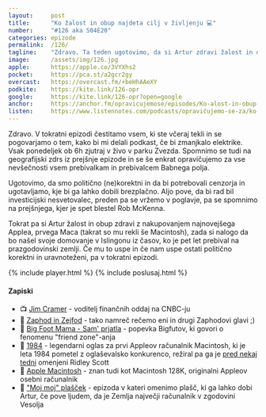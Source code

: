 ```yaml
---
layout: 	post
title:  	"Ko žalost in obup najdeta cilj v življenju 💻"
number: 	"#126 aka S04E20"
categories:	epizode
permalink:	/126/
tagline: 	"Zdravo. Ta teden ugotovimo, da si Artur zdravi žalost in obup z nakupovanjem in računanjem na videz nepomembnih nalog. Toda videz vara."
image:		/assets/img/126.jpg
apple:		https://apple.co/3VYXhs2
pocket:		https://pca.st/a2gcr2gy
overcast:	https://overcast.fm/+beHhAAeXY
podkite:	https://kite.link/126-opr
google:		https://kite.link/126-opr?open=google
anchor:		https://anchor.fm/opravicujemose/episodes/Ko-alost-in-obup-najdeta-cilj-v-ivljenju-e1pldev
listen:		https://www.listennotes.com/podcasts/opravičujemo-se-za/ko-žalost-in-obup-najdeta-4BvjtQLEo5c/embed/
---
```


Zdravo. V tokratni epizodi čestitamo vsem, ki ste včeraj tekli in se pogovarjamo o tem, kako bi mi delali podkast, če bi zmanjkalo elektrike. Vsak ponedeljek ob 6h zjutraj v živo v parku Zvezda. Spomnimo se tudi na geografijski zdrs iz prejšnje epizode in se še enkrat opravičujemo za vse nevšečnosti vsem prebivalkam in prebivalcem Babnega polja. 

Ugotovimo, da smo politično (ne)korektni in da bi potrebovali cenzorja in ugotavljamo, kje bi ga lahko dobili brezplačno. Aljo pove, da bi rad bil investicijski nesvetovalec, preden pa se vržemo v poglavje, pa se spomnimo na prejšnjega, kjer je spet blestel Rob McKenna. 

Tokrat pa si Artur žalost in obup zdravi z nakupovanjem najnovejšega Applea, prvega Maca (takrat so mu rekli še Macintosh), zada si nalogo da bo našel svoje domovanje v Islingonu iz časov, ko je pet let prebival na prazgodovinski zemlji. Če mu to uspe in če nam uspe ostati politično korektni in uravnoteženi, pa v tokratni epizodi. 

{% include player.html %}
{% include poslusaj.html %}

<!--break-->

#### Zapiski

- 📺 [Jim Cramer](https://www.cnbc.com/jim-cramer/) - voditelj finančnih oddaj na CNBC-ju
- 👥 [Zaphod in Zejfod](https://twitter.com/DavorinPavlica/status/1582471809919815682) - tako namreč rečemo eni in drugi Zaphodovi glavi ;) 
- 👯 [Big Foot Mama - Sam' prjatla](https://www.youtube.com/watch?v=XcDd4Xjy_CM) - popevka Bigfutov, ki govori o fenomenu "friend zone"-anja
- 👾 [1984](https://www.youtube.com/watch?v=VtvjbmoDx-I) - legendarni oglas za prvi Appleov računalnik Macintosh, ki je leta 1984 pometel z oglaševalsko konkurenco, režiral pa ga je [pred nekaj tedni](https://opravicujemo.se/122/) omenjeni Ridley Scott
- 🍎 [Apple Macintosh](https://en.wikipedia.org/wiki/Macintosh_128K) - znan tudi kot Macintosh 128K, originalni Appleov osebni računalnik 
- 🥼 ["Moj moj" plašček](https://opravicujemo.se/122/) - epizoda v kateri omenimo plašč, ki ga lahko dobi Artur, če pove ljudem, da je Zemlja največji računalnik v zgodovini Vesolja